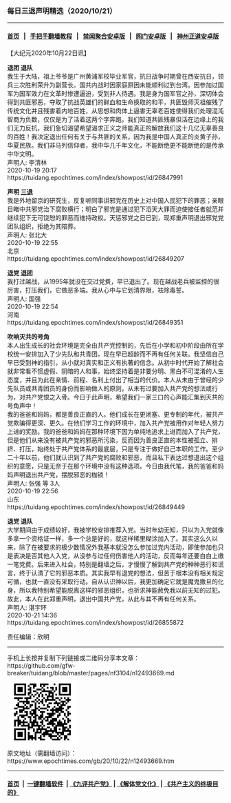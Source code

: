 ### 每日三退声明精选（2020/10/21）
------------------------

#### [首页](https://github.com/gfw-breaker/banned-news1/blob/master/README.md) &nbsp;&nbsp;|&nbsp;&nbsp; [手把手翻墙教程](https://github.com/gfw-breaker/guides/wiki) &nbsp;&nbsp;|&nbsp;&nbsp; [禁闻聚合安卓版](https://github.com/gfw-breaker/bn-android) &nbsp;&nbsp;|&nbsp;&nbsp; [网门安卓版](https://github.com/oGate2/oGate) &nbsp;&nbsp;|&nbsp;&nbsp; [神州正道安卓版](https://github.com/SzzdOgate/update) 



<div class="post_content" id="artbody" itemprop="articleBody">
 <!-- article content begin -->
 <p>
  【大纪元2020年10月22日讯】
 </p>
 <p>
  <strong>
   退团 退队
  </strong>
  <br/>
  我生于大陆，祖上爷爷是广州黄浦军校毕业军官，抗日战争时期曾在西安抗日，领兵三次胜利荣升为副营长。国共内战时因家庭原因未能顺利过到台湾。因参加过国军为国军效力在文革时惨遭逼迫，受到非人待遇。我是身为国军官之孙，深切体会得到共匪邪恶，夺取了抗战英雄们的鲜血和生命换取的和平，共匪毁师灭祖催残了传统文化并且残害着内地百姓，从思想和肉体上逼害无辜老百姓使得我们处理混沌智商为负数，仅仅是为了活着这两个字奔跑。我们知道共匪残暴但活在边缘上的我们无力反抗，我们急切渴望希望渴求正义之师能真正的解放我们这十几亿无辜善良的百姓！我决定退出任何有关于与共匪的关系，因为我是中国人真正的炎黄子孙，华夏民族。我们非马列信仰者，我中华几千年文化，不能断绝更不能断绝的是传承中华文明。
  <br/>
  声明人: 李清林
  <br/>
  2020-10-19 20:17
  <br/>
  https://tuidang.epochtimes.com/index/showpost/id/26847991
 </p>
 <p>
  <strong>
   声明
   <a href="https://www.epochtimes.com/gb/tag/%E4%B8%89%E9%80%80.html">
    三退
   </a>
  </strong>
  <br/>
  我是外地留京的研究生，反复听同事讲邪党在历史上对中国人民犯下的罪恶；亲眼目睹中共邪党治下腐败横行；明白了邪党是通过犯下滔天大罪而迫使接任者就范并继续犯下无可饶恕的罪恶而维持政权。天惩邪党之日已到，现郑重声明退出邪党党团队组织，拒绝为其陪葬。
  <br/>
  声明人: 张北大
  <br/>
  2020-10-19 22:55
  <br/>
  北京
  <br/>
  https://tuidang.epochtimes.com/index/showpost/id/26849207
 </p>
 <p>
  <strong>
   退党 退团
  </strong>
  <br/>
  我打过越战，从1995年就没在交过党费，早已退出了。现在越战老兵被监控的很厉害，打压我们，它做恶多端。我从心中与它划清界限，袪除毒誓。
  <br/>
  声明人: 国强
  <br/>
  2020-10-19 22:54
  <br/>
  河南
  <br/>
  https://tuidang.epochtimes.com/index/showpost/id/26849351
 </p>
 <p>
  <strong>
   吹响灭共的号角
  </strong>
  <br/>
  本人出生成长的社会环境是完全由共产党控制的，先后在小学和初中阶段由所在学校统一安排加入了少先队和共青团，现在早已超龄而不再有任何关联。我坚信自己早已受到神的指引，从小就对真实和正义有执著的信念。从初中时代开始了解社会就非常看不惯虚假、阴暗的人和事，始终坚持着是非要分明、黑白不可混淆的人生态度，并且为此在亲情、前程、名利上付出了相当的代价。本人从未由于曾经的少先队员或共青团员的身份而影响做人的原则，从未有过要加入共产党的想法或行为，对共产党恨之入骨。今日于此声明，希望我们一家三口的心声能汇集到灭共的号角声中！
  <br/>
  我的爸爸和妈妈，都是善良正直的人。他们成长在更闭塞、更专制的年代，被共产党欺骗得更深、更久。在他们学习工作的环境中，加入共产党被用作对年轻人努力上进的奖励。我的爸爸和妈妈在那种环境下因为单纯地追求上进而加入了共产党，但是他们从来没有被共产党的邪恶所污染，反而因为善良正直的本性被孤立、排挤、打压，始终处于共产党体系的最底层，只是专注于做好自己本职的工作。至少二十年以前，他们就认识到了共产党的腐败和邪恶，而且私下表达过想退出这个组织的意愿，只是无奈于在那个环境中没有这种选项。今日由我代笔，我的爸爸和妈妈声明退出共产党，摆脱邪恶的枷锁！
  <br/>
  声明人: 张强 等 3人
  <br/>
  2020-10-19 22:56
  <br/>
  山东
  <br/>
  https://tuidang.epochtimes.com/index/showpost/id/26849449
 </p>
 <p>
  <strong>
   退党 退队
  </strong>
  <br/>
  大学期间由于成绩较好，我被学校安排推荐入党。当时年幼无知，只以为入党就像多拿一个资格证一样，多一个总是好的，就这样稀里糊涂加入了。其实这么久以来，除了在被要求的极少数情况外我基本就没怎么参加过党内活动，即使参加也只是表决是否其他人入党，从没参与过任何伤害他人的活动，反而每年还要白白上缴一笔党费。后来进入社会，特别是翻墙之后，才慢慢了解到共产党的种种恶行和谎言，终于认清了它的邪恶本质。其实我早有退党的想法，但苦于根本没有相关规定可循，也就一直没有采取行动。自从认识神以后，我更加确定它就是魔鬼撒旦的化身，所以我特别希望能脱离这样的邪恶组织，也祈求神能赦免我以前无知的过犯。故此，本人在此郑重声明，退出中国共产党，从此与其不再有任何关系。
  <br/>
  声明人: 湛宇环
  <br/>
  2020-10-21 14:36
  <br/>
  https://tuidang.epochtimes.com/index/showpost/id/26855872
 </p>
 <p>
  责任编辑：欣明
 </p>
 <!-- article content end -->
 <div id="below_article_ad">
 </div>
</div>

<hr/>
手机上长按并复制下列链接或二维码分享本文章：<br/>
https://github.com/gfw-breaker/tuidang/blob/master/pages/nf3104/n12493669.md <br/>
<a href='https://github.com/gfw-breaker/tuidang/blob/master/pages/nf3104/n12493669.md'><img src='https://github.com/gfw-breaker/tuidang/blob/master/pages/nf3104/n12493669.md.png'/></a> <br/>
原文地址（需翻墙访问）：https://www.epochtimes.com/gb/20/10/22/n12493669.htm


------------------------
#### [首页](https://github.com/gfw-breaker/banned-news/blob/master/README.md) &nbsp;|&nbsp; [一键翻墙软件](https://github.com/gfw-breaker/nogfw/blob/master/README.md) &nbsp;| [《九评共产党》](https://github.com/gfw-breaker/9ping.md/blob/master/README.md#九评之一评共产党是什么) | [《解体党文化》](https://github.com/gfw-breaker/jtdwh.md/blob/master/README.md) | [《共产主义的终极目的》](https://github.com/gfw-breaker/gczydzjmd.md/blob/master/README.md)


<img src='http://gfw-breaker.win/tuidang/pages/nf3104/n12493669.md' width='0px' height='0px'/>